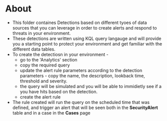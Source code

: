 # About
* This folder containes Detections based on different tyoes of data sources that you can leverage in order to create alerts and respond to threats in your environment.
* These detections are written using KQL query langauge and will provide you a starting point to protect your environment and get familiar with the different data tables.
* To create the detectiosn in your environment - 
  - go to the 'Analytics' section
  - copy the required query
  - update the alert rule parameters according to the detection parameters - copy the name, the description, lookback time, threshold and severity.
  - the query will be simulated and you will be able to immidietly see if a you have hits based on the detection.
  - create the alert rule
 * The rule created will run the query on the scheduled time that was defined, and trigger an alert that will be seen both in the **SecurityAlert** table and in a case in the **Cases** page
